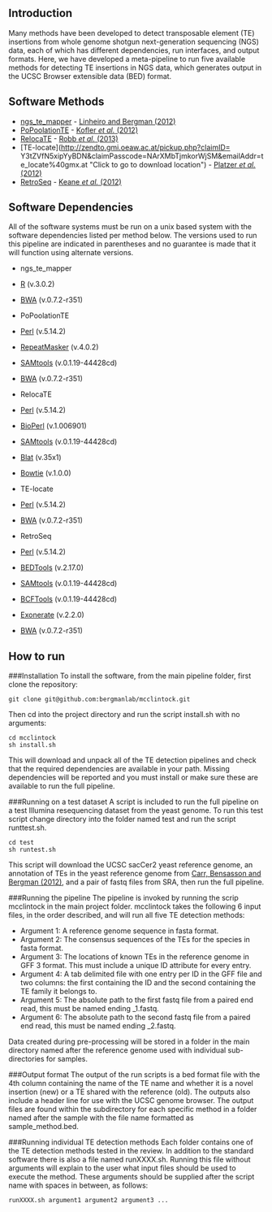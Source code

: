 Introduction
------
Many methods have been developed to detect transposable element (TE) insertions from whole genome shotgun next-generation sequencing (NGS) data, each of which has different dependencies, run interfaces, and output formats. Here, we have developed a meta-pipeline to run five available methods for detecting TE insertions in NGS data, which generates output in the UCSC Browser extensible data (BED) format.

Software Methods
------
 * [ngs_te_mapper](https://github.com/bergmanlab/ngs_te_mapper "Click to go to download location") - [Linheiro and Bergman (2012)](http://www.plosone.org/article/info%3Adoi%2F10.1371/journal.pone.0030008 "Click to go to paper location")
 * [PoPoolationTE](https://code.google.com/p/popoolationte/ "Click to go to download location") - [Kofler *et al.* (2012)](http://www.plosgenetics.org/article/info%3Adoi%2F10.1371%2Fjournal.pgen.1002487;jsessionid=2CFC9BF7DEF785D90070915204B5F846 "Click to go to paper location")
 * [RelocaTE](https://github.com/srobb1/RelocaTE "Click to go to download location") - [Robb *et al.* (2013)](http://www.g3journal.org/content/3/6/949.long "Click to go to paper location")
 * [TE-locate](http://zendto.gmi.oeaw.ac.at/pickup.php?claimID= Y3tZVfN5xipYyBDN&claimPasscode=NArXMbTjmkorWjSM&emailAddr=te_locate%40gmx.at "Click to go to download location") - [Platzer *et al.* (2012)](http://www.mdpi.com/2079-7737/1/2/395 "Click to go to paper location")
 * [RetroSeq](https://github.com/tk2/RetroSeq "Click to go to download location") - [Keane *et al.* (2012)](http://bioinformatics.oxfordjournals.org/content/29/3/389.long "Click to go to paper location")

Software Dependencies
------
All of the software systems must be run on a unix based system with the software dependencies listed per method below. The versions used to run this pipeline are indicated in parentheses and no guarantee is made that it will function using alternate versions.

 * ngs_te_mapper
  * [R](http://cran.r-project.org/) (v.3.0.2)
  * [BWA](http://sourceforge.net/projects/bio-bwa/files/) (v.0.7.2-r351)

 * PoPoolationTE
  * [Perl](http://www.perl.org/get.html) (v.5.14.2)
  * [RepeatMasker](http://www.repeatmasker.org/RMDownload.html) (v.4.0.2)
  * [SAMtools](http://sourceforge.net/projects/samtools/files/) (v.0.1.19-44428cd)
  * [BWA](http://sourceforge.net/projects/bio-bwa/files/) (v.0.7.2-r351)

 * RelocaTE
  * [Perl](http://www.perl.org/get.html) (v.5.14.2)
  * [BioPerl](http://www.bioperl.org/wiki/Getting_BioPerl) (v.1.006901)
  * [SAMtools](http://sourceforge.net/projects/samtools/files/) (v.0.1.19-44428cd)
  * [Blat](http://users.soe.ucsc.edu/~kent/src/) (v.35x1)
  * [Bowtie](http://bowtie-bio.sourceforge.net/index.shtml) (v.1.0.0)

 * TE-locate
  * [Perl](http://www.perl.org/get.html) (v.5.14.2)
  * [BWA](http://sourceforge.net/projects/bio-bwa/files/) (v.0.7.2-r351)

 * RetroSeq
  * [Perl](http://www.perl.org/get.html) (v.5.14.2)
  * [BEDTools](https://code.google.com/p/bedtools/downloads/list) (v.2.17.0)
  * [SAMtools](http://sourceforge.net/projects/samtools/files/) (v.0.1.19-44428cd)
  * [BCFTools](https://github.com/samtools/bcftools) (v.0.1.19-44428cd)
  * [Exonerate](http://www.ebi.ac.uk/~guy/exonerate/) (v.2.2.0)
  * [BWA](http://sourceforge.net/projects/bio-bwa/files/) (v.0.7.2-r351)

How to run 
------

###Installation
To install the software, from the main pipeline folder, first clone the repository:

```
git clone git@github.com:bergmanlab/mcclintock.git
```

Then cd into the project directory and run the script install.sh with no arguments:

```
cd mcclintock
sh install.sh
```

This will download and unpack all of the TE detection pipelines and check that the required dependencies are available in your path. Missing dependencies will be reported and you must install or make sure these are available to run the full pipeline.

###Running on a test dataset
A script is included to run the full pipeline on a test Illumina resequencing dataset from the yeast genome. To run this test script change directory into the folder named test and run the script runttest.sh. 

```
cd test
sh runtest.sh
```

This script will download the UCSC sacCer2 yeast reference genome, an annotation of TEs in the yeast reference genome from [Carr, Bensasson and Bergman (2012)](http://www.plosone.org/article/info%3Adoi%2F10.1371%2Fjournal.pone.0050978), and a pair of fastq files from SRA, then run the full pipeline.

###Running the pipeline
The pipeline is invoked by running the scrip mcclintock in the main project folder. mcclintock takes the following 6 input files, in the order described, and will run all five TE detection methods:
* Argument 1: A reference genome sequence in fasta format.
* Argument 2: The consensus sequences of the TEs for the species in fasta format.
* Argument 3: The locations of known TEs in the reference genome in GFF 3 format. This must include a unique ID attribute for every entry.
* Argument 4: A tab delimited file with one entry per ID in the GFF file and two columns: the first containing the ID and the second containing the TE family it belongs to.
* Argument 5: The absolute path to the first fastq file from a paired end read, this must be named ending _1.fastq.
* Argument 6: The absolute path to the second fastq file from a paired end read, this must be named ending _2.fastq.

Data created during pre-processing will be stored in a folder in the main directory named after the reference genome used with individual sub-directories for samples. 

###Output format
The output of the run scripts is a bed format file with the 4th column containing the name of the TE name and whether it is a novel insertion (new) or a TE shared with the reference (old). The outputs also include a header line for use with the UCSC genome browser. The output files are found within the subdirectory for each specific method in a folder named after the sample with the file name formatted as sample_method.bed.

###Running individual TE detection methods
Each folder contains one of the TE detection methods tested in the review. In addition to the standard software there is also a file named runXXXX.sh. Running this file without arguments will explain to the user what input files should be used to execute the method. These arguments should be supplied after the script name with spaces in between, as follows:
```
runXXXX.sh argument1 argument2 argument3 ...
```

